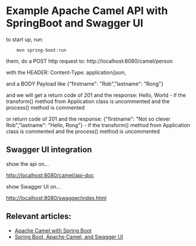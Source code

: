# Example Apache Camel API with SpringBoot and Swagger UI

to start up, run:

```
	mvn spring-boot:run
```
	
them, do a POST http request to:
	http://localhost:8080/camel/person 

with the HEADER: Content-Type: application/json, 

and a BODY Payload like {"firstname": "Rob","lastname": "Rong"}

and we will get a return code of 201 and the response: Hello, World - if the transform() method from Application class is uncommented and the process() method is commented

or return code of 201 and the response: {"firstname": "Not so clever Rob","lastname": "Hello, Rong"} - if the transform() method from Application class is commented and the process() method is uncommented 

## Swagger UI integration
show the api on...

[http://localhost:8080/camel/api-doc](http://localhost:8080/camel/api-doc)

show Swagger UI on...

[http://localhost:8080/swagger/index.html](http://localhost:8080/swagger/index.html)



## Relevant articles:

- [Apache Camel with Spring Boot](http://www.baeldung.com/apache-camel-spring-boot)
- [Spring Boot, Apache Camel, and Swagger UI](https://dzone.com/articles/spring-boot-apache-camel-and-swagger-ui-1)